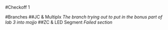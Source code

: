 #Checkoff 1

#Branches
##JC & Multiplx
<i>The branch trying out to put in the bonus part of lab 3 into mojjo </i>
##ZC & LED Segment
<i>Failed section </i>
